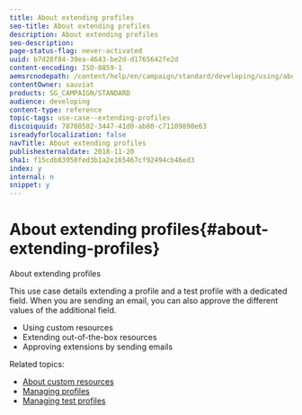 ```yaml
---
title: About extending profiles
seo-title: About extending profiles
description: About extending profiles
seo-description: 
page-status-flag: never-activated
uuid: b7d28f84-39ea-4643-be2d-d1765642fe2d
content-encoding: ISO-8859-1
aemsrcnodepath: /content/help/en/campaign/standard/developing/using/about-extending-profiles
contentOwner: sauviat
products: SG_CAMPAIGN/STANDARD
audience: developing
content-type: reference
topic-tags: use-case--extending-profiles
discoiquuid: 78708502-3447-41d0-ab80-c71109890e63
isreadyforlocalization: false
navTitle: About extending profiles
publishexternaldate: 2018-11-20
sha1: f15cdb83950fed3b1a2e165467cf92494cb46ed3
index: y
internal: n
snippet: y
---
```


# About extending profiles{#about-extending-profiles}

About extending profiles

This use case details extending a profile and a test profile with a dedicated field. When you are sending an email, you can also approve the different values of the additional field.

* Using custom resources
* Extending out-of-the-box resources
* Approving extensions by sending emails

Related topics:

* [About custom resources](../../developing/using/data-model-concepts.md)
* [Managing profiles](../../audiences/using/about-profiles.md)
* [Managing test profiles](../../sending/using/managing-test-profiles-and-sending-proofs.md#managing-test-profiles)

